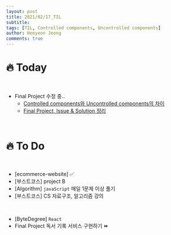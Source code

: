 ```yaml
---
layout: post
title: 2021/02/17_TIL
subtitle:
tags: [TIL, Controlled components, Uncontrolled components]
author: Heeyeon Jeong
comments: true
---
```


# 🔥 Today

<br>

- Final Project 수정 중..
  - [Controlled components와 Uncontrolled components의 차이](https://heeyeonjeong.tistory.com/95)
  - [Final Project, Issue & Solution 정리](https://heeyeonjeong.tistory.com/93)

<br>

# 🔥 To Do

<br>

- [ecommerce-website] ✅
- [부스트코스] project B
- [Algorithm] `javaScript` 매일 1문제 이상 풀기
- [부스트코스] CS 자료구조, 알고리즘 강의

<br>

- [ByteDegree] `React`
- Final Project 독서 기록 서비스 구현하기 ⏩
